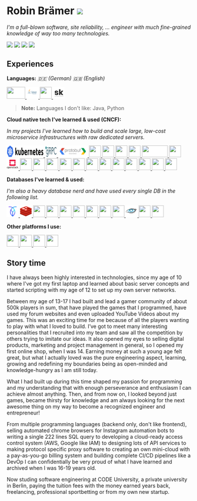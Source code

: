 # Robin Brämer <img src="https://raw.githubusercontent.com/MartinHeinz/MartinHeinz/master/wave.gif" width="30px">
_I'm a full-blown software, site reliability, ... engineer with much fine-grained knowledge of way too many technologies._

![](https://img.shields.io/badge/-Gopher-informational?style=for-the-badge&logo=Go)
![](https://img.shields.io/badge/-Kubernetes-informational?style=for-the-badge&logo=kubernetes)
![](https://img.shields.io/badge/-Games-informational?style=for-the-badge&logo=Minecraft)
![](https://img.shields.io/badge/-FinTech-informational?style=for-the-badge&logo=Bitcoin)

## Experiences

**Languages:**
_🇩🇪 (German) 🇬🇧 (English)_

<a href="https://github.com/golang/go">
    <img height="32" width="50" style="background-color:white" src="https://go.dev/images/go-logo-white.svg" />
</a>
<a href="https://github.com/openjdk/">
    <img height="32" width="32" style="background-color:white" src="https://raw.githubusercontent.com/github/explore/80688e429a7d4ef2fca1e82350fe8e3517d3494d/topics/java/java.png" />
</a>
<a href="https://github.com/python">
    <img height="32" width="32" style="background-color:white" src="https://avatars.githubusercontent.com/u/1525981?s=32" />
</a>
<a href="https://skriptlang.github.io/Skript/">
    <img height="32" width="32" style="background-color:white" src="https://github.com/SkriptLang/Skript/blob/7a1929aa22a301e0a1386ace92429b114f0bc777/docs/assets/Logo/Skript%20Logo%20Trans.png?raw=true" />
</a>

> **Note:** Languages I don't like: Java, Python

**Cloud native tech I've learned & used (CNCF):**

_In my projects I've learned how to build and scale large, low-cost microservice infrastructures with raw dedicated servers._

<a href="https://github.com/kubernetes">
<img height="32" width="100" style="background-color:white" src="./etc/Kubernetes_logo.svg" />
</a>
<a href="https://github.com/grpc">
<img height="32" width="32" style="background-color:white" src="./etc/grpc.svg" />
</a>
<a href="https://github.com/protocolbuffers/protobuf">
<img height="32" width="80" src="./etc/pb.png" />
</a>
<a href="https://github.com/containerd/containerd">
<img height="32" width="32" style="background-color:white" src="https://avatars.githubusercontent.com/u/14037953?s=32" />
</a>
<a href="https://github.com/istio/istio">
<img height="32" width="32" style="background-color:white" src="https://landscape.cncf.io/logos/istio.svg" />
</a>
<a href="https://github.com/cilium/cilium">
<img height="32" width="32" style="background-color:white" src="https://landscape.cncf.io/logos/cilium.svg" />
</a>
<a href="https://github.com/rook/rook">
<img height="32" width="32" style="background-color:white" src="https://landscape.cncf.io/logos/rook.svg" />
</a>
<a href="https://github.com/kubernetes-sigs/kubebuilder">
<img height="32" width="70" style="background-color:white" src="https://book.kubebuilder.io/logos/logo-single-line.png" />
</a>
<a href="https://github.com/maas/maas">
<img height="32" width="32" style="background-color:white" src="https://landscape.cncf.io/logos/maas.svg" />
</a>
<a href="https://github.com/openstack">
<img height="32" width="32" style="background-color:white" src="./etc/openstack.png" />
</a>
<a href="https://github.com/k8snetworkplumbingwg/multus-cni">
<img height="32" width="32" style="background-color:white" src="https://landscape.cncf.io/logos/multus.svg" />
</a>
<a href="https://github.com/kubeovn/kube-ovn">
<img height="32" width="32" style="background-color:white" src="https://landscape.cncf.io/logos/kube-ovn.svg" />
</a>
<a href="https://github.com/prometheus/prometheus">
<img height="32" width="32" style="background-color:white" src="https://unpkg.com/simple-icons@latest/icons/prometheus.svg" />
</a>
<a href="https://github.com/open-policy-agent/opa">
<img height="32" width="32" style="background-color:white" src="https://landscape.cncf.io/logos/open-policy-agent-opa.svg" />
</a>
<a href="https://github.com/kubevirt/kubevirt">
<img height="32" width="32" style="background-color:white" src="https://landscape.cncf.io/logos/kube-virt.svg" />
</a>
<a href="https://github.com/cloudevents">
<img height="32" width="32" style="background-color:white" src="https://landscape.cncf.io/logos/cloud-events.svg" />
</a>
<a href="https://github.com/fluxcd">
<img height="32" width="32" style="background-color:white" src="https://landscape.cncf.io/logos/flux.svg" />
</a>
<a href="https://github.com/nats-io">
<img height="32" width="32" style="background-color:white" src="https://landscape.cncf.io/logos/nats.svg" />
</a>
<a href="https://github.com/operator-framework/operator-sdk">
<img height="32" width="32" style="background-color:white" src="https://landscape.cncf.io/logos/operator-framework.svg" />
</a>
<a href="https://github.com/containernetworking/cni">
<img height="32" width="32" style="background-color:white" src="https://landscape.cncf.io/logos/container-network-interface-cni.svg" />
</a>
<a href="https://github.com/CrunchyData/postgres-operator">
<img height="32" width="32" style="background-color:white" src="https://landscape.cncf.io/logos/crunchy-postgres-operator.svg" />
</a>
<a href="https://github.com/kubemq-io/kubemq-community">
<img height="32" width="32" style="background-color:white" src="https://landscape.cncf.io/logos/kube-mq.svg" />
</a>

**Databases I've learned & used:**

_I'm also a heavy database nerd and have used every single DB in the following list._

<a href="https://github.com/cockroachdb/cockroach">
    <img height="32" width="32" style="background-color:white" src="./etc/Cockroach_Labs_Logo.png" />
</a>
<a href="https://github.com/redis/redis">
    <img height="32" width="32" style="background-color:white" src="./etc/redis.png" />
</a>
<a href="https://github.com/graphql">
    <img height="32" width="32" style="background-color:white" src="https://avatars.githubusercontent.com/u/13958706?s=32" />
</a>
<a href="https://github.com/dgraph-io/badger">
    <img height="32" width="32" style="background-color:white" src="https://unpkg.com/simple-icons@latest/icons/badgr.svg" />
</a>
<a href="https://github.com/etcd-io/etcd">
    <img height="32" width="32" style="background-color:white" src="https://avatars.githubusercontent.com/u/41972792?s=32" />
</a>
<a href="https://github.com/postgres">
    <img height="32" width="32" style="background-color:white" src="https://avatars.githubusercontent.com/u/177543?s=32" />
</a>
<a href="https://github.com/couchbase">
    <img height="32" width="32" style="background-color:white" src="https://avatars.githubusercontent.com/u/605755?s=32" />
</a>
<a href="https://github.com/mysql">
    <img height="32" width="32" style="background-color:white" src="https://avatars.githubusercontent.com/u/2452804?s=32" />
</a>
<a href="https://github.com/MariaDB/">
    <img height="32" width="32" style="background-color:white" src="https://avatars.githubusercontent.com/u/4739304?s=32" />
</a>
<a href="https://github.com/apache/cassandra">
    <img height="32" width="32" style="background-color:white" src="./etc/cassandra.png" />
</a>
<a href="https://github.com/sqlite/sqlite">
    <img height="32" width="32" style="background-color:white" src="https://avatars.githubusercontent.com/u/48680494?s=32" />
</a>
<a href="https://cloud.google.com/firestore">
    <img height="32" width="32" style="background-color:white" src="https://unpkg.com/simple-icons@latest/icons/googlecloud.svg" />
</a>

**Other platforms I use:**

<a href="https://gitlab.com/robinbraemer">
    <img height="32" width="32" style="background-color:white" src="https://avatars.githubusercontent.com/u/22105643?s=32" />
</a>
<a href="https://github.com/robinbraemer">
    <img height="32" width="32" style="background-color:white" src="https://avatars.githubusercontent.com/u/9919?s=32" />
</a>
<a href="https://www.jetbrains.com/">
    <img height="32" width="32" style="background-color:white" src="https://avatars.githubusercontent.com/u/878437?s=32" />
</a>
<a href="https://cloud.google.com/">
    <img height="32" width="32" style="background-color:white" src="https://avatars.githubusercontent.com/u/2810941?s=32" />
</a>

## Story time

I have always been highly interested in technologies,
since my age of 10 where I've got my first laptop and learned
about basic server concepts and started scripting with my age of 12 to set up my own server networks.

Between my age of 13-17 I had built and lead a gamer community of about 500k players in sum,
that have played the games that I programmed, have used my forum websites and even uploaded YouTube Videos about my games.
This was an exciting time for me because of all the players wanting to play with what I loved to build.
I’ve got to meet many interesting personalities that I recruited into my team and saw all the competition
by others trying to imitate our ideas. It also opened my eyes to selling digital products,
marketing and project management in general, so I opened my first online shop, when I was 14.
Earning money at such a young age felt great, but what I actually loved was the pure engineering aspect,
learning, growing and redefining my boundaries being as open-minded and knowledge-hungry as I am still today.

What I had built up during this time shaped my passion for programming and my understanding that with enough
perseverance and enthusiasm I can achieve almost anything. Then, and from now on, I looked beyond just games,
became thirsty for knowledge and am always looking for the next awesome thing on my way to become a recognized
engineer and entrepreneur!

From multiple programming languages (backend only, don't like frontend),
selling automated chrome browsers for Instagram automation bots to
writing a single 222 lines SQL query to
developing a cloud-ready access control system (AWS, Google like IAM) to
designing lots of API services to
making protocol specific proxy software to
creating an own mini-cloud with a pay-as-you-go billing system
and building complete CI/CD pipelines like a DevOp
I can confidentially be very proud of what I have learned and
archived when I was 16-19 years old.

Now studing software engineering at CODE University, a private university in Berlin,
paying the tuition fees with the money earned years back, freelancing, professional sportbetting or from my own new startup.

<!--
**robinbraemer/robinbraemer** is a ✨ _special_ ✨ repository because its `README.md` (this file) appears on your GitHub profile.

Here are some ideas to get you started:

- 🔭 I’m currently working on ...
- 🌱 I’m currently learning ...
- 👯 I’m looking to collaborate on ...
- 🤔 I’m looking for help with ...
- 💬 Ask me about ...
- 📫 How to reach me: ...
- 😄 Pronouns: ...
- ⚡ Fun fact: ...

<a href="https://github.com/anuraghazra/github-readme-stats">
  <img align="center" src="https://github-readme-stats.vercel.app/api/pin/?username=anuraghazra&repo=github-readme-stats" />
</a>
<a href="https://github.com/anuraghazra/convoychat">
  <img align="center" src="https://github-readme-stats.vercel.app/api/pin/?username=anuraghazra&repo=convoychat" />
</a>
<a href="https://github.com/anuraghazra/convoychat">
  <img align="center" src="https://github-readme-stats.vercel.app/api/pin/?username=anuraghazra&repo=convoychat" />
</a>

-->
